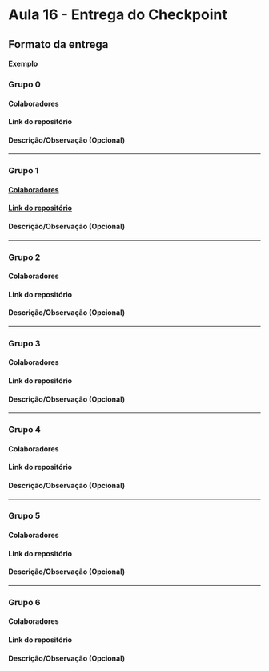 # Aula 16 - Entrega do Checkpoint

## Formato da entrega

**Exemplo**

### Grupo 0

#### Colaboradores

#### Link do repositório

#### Descrição/Observação (Opcional)

----

### Grupo 1

#### [Colaboradores](https://github.com/jaquerossetto/Aula16-WPF/blob/main/README.md)


#### [Link do repositório](https://github.com/jaquerossetto/Aula16-WPF)

#### Descrição/Observação (Opcional)

----

### Grupo 2

#### Colaboradores

#### Link do repositório

#### Descrição/Observação (Opcional)

----

### Grupo 3

#### Colaboradores

#### Link do repositório

#### Descrição/Observação (Opcional)

----

### Grupo 4

#### Colaboradores

#### Link do repositório

#### Descrição/Observação (Opcional)

----

### Grupo 5

#### Colaboradores

#### Link do repositório

#### Descrição/Observação (Opcional)

----

### Grupo 6

#### Colaboradores

#### Link do repositório

#### Descrição/Observação (Opcional)

